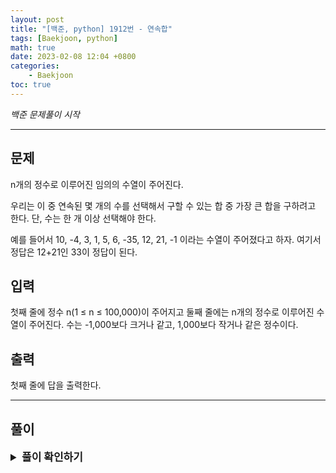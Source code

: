 ```yaml
---
layout: post
title: "[백준, python] 1912번 - 연속합"
tags: [Baekjoon, python]
math: true
date: 2023-02-08 12:04 +0800
categories:
    - Baekjoon
toc: true
---
```

_백준 문제풀이 시작_
* * *
## 문제
n개의 정수로 이루어진 임의의 수열이 주어진다. 

우리는 이 중 연속된 몇 개의 수를 선택해서 구할 수 있는 합 중 가장 큰 합을 구하려고 한다. 단, 수는 한 개 이상 선택해야 한다.

예를 들어서 10, -4, 3, 1, 5, 6, -35, 12, 21, -1 이라는 수열이 주어졌다고 하자. 여기서 정답은 12+21인 33이 정답이 된다.
## 입력
첫째 줄에 정수 n(1 ≤ n ≤ 100,000)이 주어지고 둘째 줄에는 n개의 정수로 이루어진 수열이 주어진다. 수는 -1,000보다 크거나 같고, 1,000보다 작거나 같은 정수이다.
## 출력
첫째 줄에 답을 출력한다.
* * *
## 풀이
<details>
<summary style="font-weight:bold; font-size:17px">풀이 확인하기</summary>
<div markdown="1">
  입력받는 리스트와 memoization을 위한 리스트를 만들어 주고, memoization용 리스트의 첫번째에 입력받은 리스트의 첫번째 값을 담는다.
  이후 나머지는 memoization 리스트의 현재보다 한칸 전 값에 현재 값을 더한 값과 현재 값을 비교 해 더 큰 값을 담는다. 이후 memoization 리스트에서 가장 큰 값을 출력한다.

```python
num = int(input())
arr = list(map(int, input().split(" ")))
mem = [0]*num
mem[0] = arr[0]
for i in range(1, num):
    mem[i] = max(arr[i], mem[i-1] + arr[i])
print(max(mem))
```
</div>
</details>